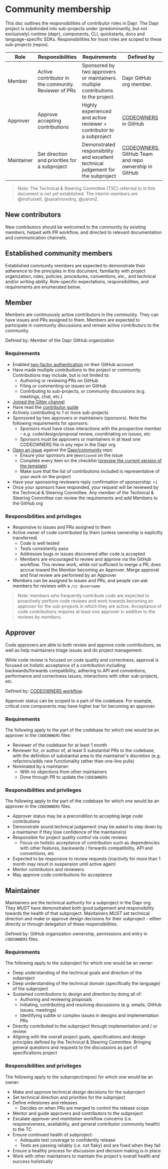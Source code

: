 
# Community membership

This doc outlines the responsibilities of contributor roles in Dapr. The Dapr project is subdivided into sub-projects under (predominantly, but not exclusively) runtime (dapr), components, CLI, quickstarts, docs and language-specific SDKs. Responsibilities for most roles are scoped to these sub-projects (repos).

| **Role**   | **Responsibilities**                                  | **Requirements**                                             | **Defined by**                                               |
| ---------- | ----------------------------------------------------- | ------------------------------------------------------------ | ------------------------------------------------------------ |
| Member     | Active contributor in the community.  Reviewer of PRs | Sponsored by two approvers or maintainers. multiple contributions to the project. | Dapr GitHub org member.                             |
| Approver   | Approve accepting contributions                       | Highly experienced and active reviewer + contributor to a subproject | [CODEOWNERS](https://help.github.com/en/articles/about-code-owners) in GitHub |
| Maintainer | Set direction and priorities for a subproject         | Demonstrated responsibility and excellent technical judgement for the subproject | [CODEOWNERS](https://help.github.com/en/articles/about-code-owners), GitHub Team and repo ownership in GitHub |

> Note: The Technical & Steering Committee (TSC) referred to in this document is not yet established. The interim members are @msfussell, @sarahnovotny, @yaron2.

## New contributors

New contributors should be welcomed to the community by existing members, helped
with PR workflow, and directed to relevant documentation and communication
channels.

## Established community members

Established community members are expected to demonstrate their adherence to the
principles in this document, familiarity with project organization, roles, policies, procedures, conventions, etc., and technical and/or writing ability.
Role-specific expectations, responsibilities, and requirements are enumerated
below.

## Member

Members are continuously active contributors in the community. They can have issues and PRs assigned to them. Members are expected to participate in community discussions and remain active contributors to the community.  

Defined by: Member of the Dapr GitHub organization

### Requirements

- Enabled [two-factor authentication](https://help.github.com/articles/about-two-factor-authentication) on their GitHub account
- Have made multiple contributions to the project or community. Contributions may include, but is not limited to:
  - Authoring or reviewing PRs on GitHub
  - Filing or commenting on issues on GitHub
  - Contributing to sub-projects, or community discussions (e.g. meetings,
    chat, etc.)
- [Joined the Gitter channel ](https://gitter.im/dapr/community)
- Have read the [contributor
  guide](https://github.com/dapr/dapr/blob/master/CONTRIBUTING.md)
- Actively contributing to 1 or more sub-projects
- Sponsored by two approvers or maintainers (sponsors). Note the following requirements for sponsors:
  - Sponsors must have close interactions with the prospective member - e.g. code/design/proposal review, coordinating on issues, etc
  - Sponsors must be approvers or maintainers in at least one CODEOWNERS file in any repo in the Dapr org
- [Open an
  issue](https://github.com/dapr/community/issues/new?template=membership.md&title=REQUEST%3A%20New%20membership%20for%20%3Cyour-GH-handle%3E)
  against the
  [Dapr/community](https://github.com/dapr/community) repo
  - Ensure your sponsors are `@mentioned` on the issue
  - Complete every item on the checklist ([preview the current version of the
    template](https://github.com/dapr/community/blob/master/.github/ISSUE_TEMPLATE/membership.md))
  - Make sure that the list of contributions included is representative of your work on the project
- Have your sponsoring reviewers reply confirmation of sponsorship: `+1`
- Once your sponsors have responded, your request will be reviewed by the Technical & Steering Committee. Any member of the Technical & Steering Committee can review the requirements and add Members to the GitHub org

### Responsibilities and privileges

- Responsive to issues and PRs assigned to them
- Active owner of code contributed by them (unless ownership is explicitly
  transferred)
  - Code is well tested
  - Tests consistently pass
  - Addresses bugs or issues discovered after code is accepted
  - Members are encouraged to review and approve via the GitHub workflow. This review work, while not sufficient to merge a PR, does accrue toward the Member becoming an Approver. Merge approval and final review are performed by an Approver
- Members can be assigned to issues and PRs, and people can ask members for reviews with a `/cc @username`

> Note: members who frequently contribute code are expected to proactively perform code reviews and work towards becoming an *approver* for the sub-projects in which they are active.  Acceptance of code contributions requires at least one approver in addition to the reviews by *members.*

## Approver

Code approvers are able to both review and approve code contributions, as well as help maintainers triage issues and do project management.

While code review is focused on code quality and correctness, approval is
focused on holistic acceptance of a contribution including: backwards/forwards
compatibility, adhering to API and conventions, performance and correctness issues, interactions with other sub-projects, etc.

Defined by: [CODEOWNERS
workflow](https://help.github.com/en/articles/about-code-owners).

Approver status can be scoped to a part of the codebase. For example, critical core components may have higher bar for becoming an approver.

### Requirements

The following apply to the part of the codebase for which one would be an approver in the `CODEOWNERS` files:
- Reviewer of the codebase for at least 1 month
- Reviewer for, or author of, at least 5 substantial PRs to the codebase,
  with the definition of substantial area to the maintainer's discretion
  (e.g. refactors/adds new functionality rather than one-line pulls)
- Nominated by a maintainer:
  - With no objections from other maintainers
  - Done through PR to update the `CODEOWNERS`

### Responsibilities and privileges

The following apply to the part of the codebase for which one would be an approver in the `CODEOWNERS` files.

- Approver status may be a precondition to accepting large code contributions
- Demonstrate sound technical judgement (may be asked to step down by a maintainer if they lose confidence of the maintainers)
- Responsible for project quality control via code reviews
  - Focus on holistic acceptance of contribution such as dependencies with other
    features, backwards / forwards compatibility, API and conventions, etc
- Expected to be responsive to review requests (inactivity for more than 1 month may result in suspension until active again)
- Mentor contributors and reviewers
- May approve code contributions for acceptance

## Maintainer

Maintainers are the technical authority for a subproject in the Dapr org. They *MUST* have demonstrated both good judgement and responsibility towards the health of that subproject. Maintainers *MUST* set technical direction and make or approve design decisions for their subproject - either directly or through delegation of these responsibilities.

Defined by: GitHub organization ownership, permissions and entry in `CODEOWNERS`
files.

### Requirements

The following apply to the subproject for which one would be an owner:

- Deep understanding of the technical goals and direction of the subproject
- Deep understanding of the technical domain (specifically the language) of the
  subproject
- Sustained contributions to design and direction by doing all of:
  - Authoring and reviewing proposals
  - Initiating, contributing and resolving discussions (e.g. emails, GitHub issues, meetings)
  - Identifying subtle or complex issues in designs and implementation PRs
- Directly contributed to the subproject through implementation and / or review
- Aligning with the overall project goals, specifications and design principles defined by the Technical & Steering Committee. Bringing general questions and requests to the discussions as part of specifications project

### Responsibilities and privileges

The following apply to the subproject(repos) for which one would be an owner:

- Make and approve technical design decisions for the subproject
- Set technical direction and priorities for the subproject
- Define milestones and releases
  - Decides on when PRs are merged to control the release scope
- Mentor and guide approvers and contributors to the subproject
- Escalate *approver* and *maintainer* workflow concerns (i.e. responsiveness, availability, and general contributor community health) to the TC
- Ensure continued health of subproject:
  - Adequate test coverage to confidently release
  - Tests are passing reliably (i.e. not flaky) and are fixed when they fail
- Ensure a healthy process for discussion and decision making is in place
- Work with other maintainers to maintain the project's overall health and success holistically


